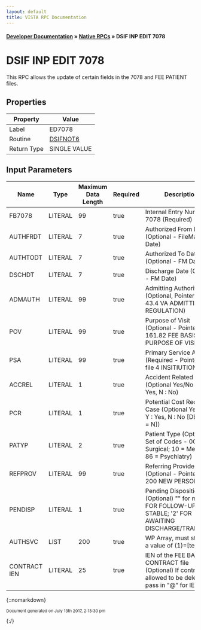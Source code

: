 ```yaml
---
layout: default
title: VISTA RPC Documentation
---
```


#### [Developer Documentation](../index) &#187; [Native RPCs](TableOfContents) &#187; DSIF INP EDIT 7078<br/>
# DSIF INP EDIT 7078

This RPC allows the update of certain fields in the 7078 and FEE PATIENT files.

## Properties

Property | Value
--- | ---
Label | ED7078
Routine | [DSIFNOT6](http://code.osehra.org/dox/Routine_DSIFNOT6_source.html)
Return Type | SINGLE VALUE


## Input Parameters

Name | Type | Maximum Data Length | Required | Description
--- | --- | --- | --- | ---
FB7078 | LITERAL | 99 | true | Internal Entry Number for 7078 (Required)
AUTHFRDT | LITERAL | 7 | true | Authorized From Date (Optional - FileMan Date)
AUTHTODT | LITERAL | 7 | true | Authorized To Date (Optional - FM Date)
DSCHDT | LITERAL | 7 | true | Discharge Date (Optional - FM Date)
ADMAUTH | LITERAL | 99 | true | Admitting Authority (Optional, Pointer to file 43.4 VA ADMITTING REGULATION)
POV | LITERAL | 99 | true | Purpose of Visit (Optional - Pointer to file 161.82 FEE BASIS PURPOSE OF VISIT)
PSA | LITERAL | 99 | true | Primary Service Area (Required - Pointer to file 4 INSITIUTION)
ACCREL | LITERAL | 1 | true | Accident Related (Optional Yes/No - Y : Yes, N : No)
PCR | LITERAL | 1 | true | Potential Cost Recovery Case (Optional Yes/No - Y : Yes, N : No [DEFAULT &#x3D; N])
PATYP | LITERAL | 2 | true | Patient Type (Optional, Set of Codes - 00 &#x3D; Surgical; 10 &#x3D; Medical; 86 &#x3D; Psychiatry)
REFPROV | LITERAL | 99 | true | Referring Provider (Optional - Pointer to file 200 NEW PERSON)
PENDISP | LITERAL | 1 | true | Pending Disposition (Optional)                      &quot;&quot; for none;                      &#x27;1&#x27; FOR FOLLOW-UP/NOT STABLE;                      &#x27;2&#x27; FOR AWAITING DISCHARGE/TRANSFER;)
AUTHSVC | LIST | 200 | true | WP Array, must start with a value of (1)&#x3D;[text]
CONTRACT IEN | LITERAL | 25 | true | IEN of the FEE BASIS CONTRACT file (Optional) If contract is allowed to be deleted, pass in &quot;@&quot; for IEN



{::nomarkdown} <br/><p style="font-size: 11px">Document generated on July 13th 2017, 2:13:30 pm</p>{:/}